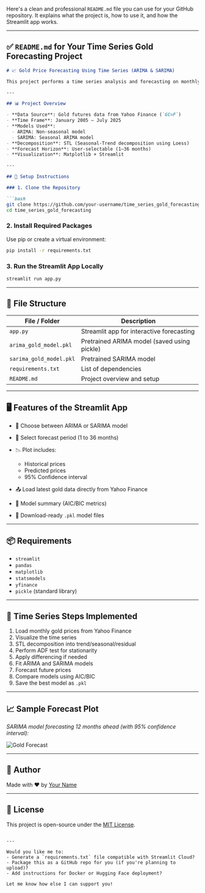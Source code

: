 Here's a clean and professional `README.md` file you can use for your GitHub repository. It explains what the project is, how to use it, and how the Streamlit app works.

---

## ✅ `README.md` for Your Time Series Gold Forecasting Project

````markdown
# 📈 Gold Price Forecasting Using Time Series (ARIMA & SARIMA)

This project performs a time series analysis and forecasting on monthly gold price data using **ARIMA** and **SARIMA** models. It also includes a fully interactive **Streamlit web application** to visualize forecasts.

---

## 📊 Project Overview

- **Data Source**: Gold futures data from Yahoo Finance (`GC=F`)
- **Time Frame**: January 2005 – July 2025
- **Models Used**:
  - ARIMA: Non-seasonal model
  - SARIMA: Seasonal ARIMA model
- **Decomposition**: STL (Seasonal-Trend decomposition using Loess)
- **Forecast Horizon**: User-selectable (1–36 months)
- **Visualization**: Matplotlib + Streamlit

---

## 🔧 Setup Instructions

### 1. Clone the Repository

```bash
git clone https://github.com/your-username/time_series_gold_forecasting.git
cd time_series_gold_forecasting
````

### 2. Install Required Packages

Use pip or create a virtual environment:

```bash
pip install -r requirements.txt
```

### 3. Run the Streamlit App Locally

```bash
streamlit run app.py
```

---

## 📁 File Structure

| File / Folder           | Description                                 |
| ----------------------- | ------------------------------------------- |
| `app.py`                | Streamlit app for interactive forecasting   |
| `arima_gold_model.pkl`  | Pretrained ARIMA model (saved using pickle) |
| `sarima_gold_model.pkl` | Pretrained SARIMA model                     |
| `requirements.txt`      | List of dependencies                        |
| `README.md`             | Project overview and setup                  |

---

## 🖥️ Features of the Streamlit App

* 📌 Choose between ARIMA or SARIMA model
* 📅 Select forecast period (1 to 36 months)
* 📉 Plot includes:

  * Historical prices
  * Predicted prices
  * 95% Confidence interval
* 📤 Load latest gold data directly from Yahoo Finance
* 📄 Model summary (AIC/BIC metrics)
* 📁 Download-ready `.pkl` model files

---

## 📦 Requirements

* `streamlit`
* `pandas`
* `matplotlib`
* `statsmodels`
* `yfinance`
* `pickle` (standard library)

---

## 🧠 Time Series Steps Implemented

1. Load monthly gold prices from Yahoo Finance
2. Visualize the time series
3. STL decomposition into trend/seasonal/residual
4. Perform ADF test for stationarity
5. Apply differencing if needed
6. Fit ARIMA and SARIMA models
7. Forecast future prices
8. Compare models using AIC/BIC
9. Save the best model as `.pkl`

---

## 📈 Sample Forecast Plot

*SARIMA model forecasting 12 months ahead (with 95% confidence interval):*

![Gold Forecast](./sample_forecast.png) <!-- You can add this image if you upload a screenshot -->

---

## 📌 Author

Made with ❤️ by [Your Name](https://github.com/your-username)

---

## 📃 License

This project is open-source under the [MIT License](LICENSE).

```

---

Would you like me to:
- Generate a `requirements.txt` file compatible with Streamlit Cloud?
- Package this as a GitHub repo for you (if you're planning to upload)?
- Add instructions for Docker or Hugging Face deployment?

Let me know how else I can support you!
```
